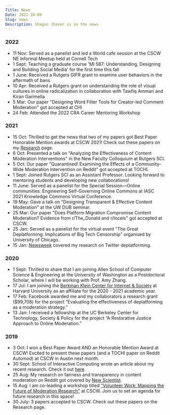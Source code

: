 ```yaml
---
Title: News
Date: 2021-10-09
Slug: news
Description: Shagun Jhaver is in the news
---
```


### 2022

* 11 Nov: Served as a panelist and led a World cafe session at the CSCW NE Informal Meetup held at Cornell Tech
* 1 Sept: Teaching a graduate course 'MI 587: Understanding, Designing and Building Social Media' for the first time this fall
* 1 June: Received a Rutgers GIFR grant to examine user behaviors in the aftermath of bans
* 10 Apr: Received a Rutgers grant on understanding the role of visual cultures in online radicalization in collaboration with Tawfiq Ammari and Kiran Garimella
* 5 Mar: Our paper "Designing Word Filter Tools for Creator-led Comment Moderation" got accepted at CHI
* 24 Feb: Attended the 2022 CRA Career Mentoring Workshop

### 2021

* 15 Oct: Thrilled to get the news that two of my papers got Best Paper Honorable Mention awards at CSCW 2021! Check out these papers on my [Research](/research) page. 
* 6 Oct: Presented a talk on "Analyzing the Effectiveness of Content Moderation Interventions" in the New Faculty Colloquium at Rutgers SCI.
* 5 Oct: Our paper "Quarantined! Examining the Effects of a Community-Wide Moderation Intervention on Reddit" got accepted at TOCHI. 
* 1 Sept: Joined Rutgers SCI as an Assistant Professor. Looking forward to mentoring students and developing new collaborations!
* 11 June: Served as a panelist for the Special Session—Online communities: Engineering Self-Governing Online Commons at IASC 2021 Knowledge Commons Virtual Conference.
* 19 May: Gave a talk on "Designing Transparent & Effective Content Moderation" at the UW DUB seminar.
* 25 Mar: Our paper "Does Platform Migration Compromise Content Moderation? Evidence from r/The_Donald and r/Incels" got accepted at CSCW.
* 25 Jan: Served as a panelist for the virtual event "The Great Deplatforming: Implications of Big Tech Censorship" organised by University of Chicago.
* 15 Jan: [Newsweek](https://www.newsweek.com/twitter-donald-trump-maga-crackdown-double-standards-content-moderation-1561918) covered my research on Twitter deplatforming.

### 2020

* 1 Sept: Thrilled to share that I am joining Allen School of Computer Science & Engineering at the University of Washington as a Postdoctoral Scholar, where I will be working with Prof. Amy Zhang.
* 17 Jul: I am joining the [Berkman Klein Center for Internet & Society](https://cyber.harvard.edu) at Harvard University as an affiliate for the 2020 - 2021 academic year.
* 17 Feb: Facebook awarded me and my collaborators a research grant ($99,708) for the project “Evaluating the effectiveness of deplatforming as a moderation strategy.”
* 13 Jan: I received a fellowship at the UC Berkeley Center for Technology, Society & Policy for the project “A Restorative Justice Approach to Online Moderation.”

### 2019

* 3 Oct: I won a Best Paper Award AND an Honorable Mention Award at CSCW! Excited to present these papers (and a TOCHI paper on Reddit Automod) at CSCW in Austin next month.
* 30 Sept: School of Interactive Computing wrote an article about my recent research. Check it out [here](https://www.ic.gatech.edu/news/626926/cleaning-community-shagun-jhaver-explores-impact-content-moderation-practices-social).
* 25 Aug: My research on fairness and transparency in content moderation on Reddit got covered by [New Scientist](https://www.newscientist.com/article/2214308-explaining-why-reddit-posts-are-removed-helps-people-comply-with-rules/).
* 15 Aug: I am co-leading a workshop titled ["Volunteer Work: Mapping the Future of Moderation Research"](https://sites.google.com/view/cscw2019modworkshop) at CSCW. Join us to set an agenda for future research in this space!
* 30 July: 3 papers accepted to CSCW. Check out these papers on the Research page.
